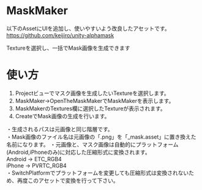 MaskMaker
=========
以下のAssetにUIを追加し、使いやすいよう改良したアセットです。<br>
https://github.com/keijiro/unity-alphamask

Textureを選択し、一括でMask画像を生成できます

使い方
=========
1. Projectビューでマスク画像を生成したいTextureを選択します。 
2. MaskMaker->OpenTheMaskMakerでMaskMakerを表示します。
3. MaskMakerのTextures欄に選択したTextureが表示されます。
4. CreateでMask画像の生成を行います。<br>

・生成されるパスは元画像と同じ階層です。<br>
・Mask画像のファイル名は元画像の「.png」を「_mask.asset」に置き換えた名前になります。
・元画像と、マスク画像は自動的にプラットフォーム(Android,iPhoneのみ)に対応した圧縮形式に変換されます。<br>
  Android -> ETC_RGB4<br>
  iPhone -> PVRTC_RGB4<br>
・SwitchPlatformでプラットフォームを変更しても圧縮形式は変換されないため、再度このアセットで変換を行って下さい。
